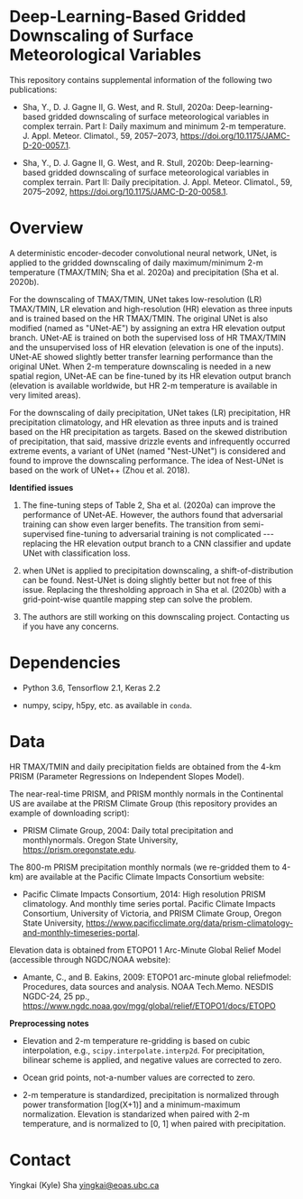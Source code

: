 # Deep-Learning-Based Gridded Downscaling of Surface Meteorological Variables

This repository contains supplemental information of the following two publications:

* Sha, Y., D. J. Gagne II, G. West, and R. Stull, 2020a: Deep-learning-based gridded downscaling of surface meteorological variables in complex terrain. 
Part I: Daily maximum and minimum 2-m temperature. J. Appl. Meteor. Climatol., 59, 2057–2073, https://doi.org/10.1175/JAMC-D-20-0057.1.

* Sha, Y., D. J. Gagne II, G. West, and R. Stull, 2020b: Deep-learning-based gridded downscaling of surface meteorological variables in complex terrain. 
Part II: Daily precipitation. J. Appl. Meteor. Climatol., 59, 2075–2092, https://doi.org/10.1175/JAMC-D-20-0058.1.

# Overview

A deterministic encoder-decoder convolutional neural network, UNet, is applied to the gridded downscaling of daily maximum/minimum 2-m temperature (TMAX/TMIN; Sha et al. 2020a) and precipitation (Sha et al.  2020b). 

For the downscaling of TMAX/TMIN, UNet takes low-resolution (LR) TMAX/TMIN, LR elevation and high-resolution (HR) elevation as three inputs and is trained based on the HR TMAX/TMIN. The original UNet is also modified (named as "UNet-AE") by assigning an extra HR elevation output branch. UNet-AE is trained on both the supervised loss of HR TMAX/TMIN and the unsupervised loss of HR elevation (elevation is one of the inputs). UNet-AE showed slightly better transfer learning performance than the original UNet. When 2-m temperature downscaling is needed in a new spatial region, UNet-AE can be fine-tuned by its HR elevation output branch (elevation is available worldwide, but HR 2-m temperature is available in very limited areas).

For the downscaling of daily precipitation,  UNet takes (LR) precipitation, HR precipitation climatology, and HR elevation as three inputs and is trained based on the HR precipitation as targets. Based on the skewed distribution of precipitation, that said, massive drizzle events and infrequently occurred extreme events, a variant of UNet (named "Nest-UNet") is considered and found to improve the downscaling performance. The idea of Nest-UNet is based on the work of UNet++ (Zhou et al. 2018).

**Identified issues**

1. The fine-tuning steps of Table 2, Sha et al. (2020a) can improve the performance of UNet-AE. However, the authors found that adversarial training can show even larger benefits. The transition from semi-supervised fine-tuning to adversarial training is not complicated --- replacing the HR elevation output branch to a CNN classifier and update UNet with classification loss.

2. when UNet is applied to precipitation downscaling, a shift-of-distribution can be found. Nest-UNet is doing slightly better but not free of this issue. Replacing the thresholding approach in Sha et al. (2020b) with a grid-point-wise quantile mapping step can solve the problem.

3. The authors are still working on this downscaling project. Contacting us if you have any concerns.

# Dependencies

* Python 3.6, Tensorflow 2.1, Keras 2.2

* numpy, scipy, h5py, etc. as available in `conda`.


# Data

HR TMAX/TMIN and daily precipitation fields are obtained from the 4-km PRISM (Parameter Regressions on Independent Slopes Model).

The near-real-time PRISM, and PRISM monthly normals in the Continental US are availabe at the PRISM Climate Group (this repository provides an example of downloading script):

* PRISM Climate Group, 2004: Daily total precipitation and monthlynormals. Oregon State University, https://prism.oregonstate.edu.

The 800-m PRISM precipitation monthly normals (we re-gridded them  to 4-km) are available at the Pacific Climate Impacts Consortium website:

* Pacific Climate Impacts Consortium, 2014: High resolution PRISM climatology. And monthly time series portal. Pacific Climate Impacts Consortium, University of Victoria, and PRISM Climate Group, Oregon State University, https://www.pacificclimate.org/data/prism-climatology-and-monthly-timeseries-portal.

Elevation data is obtained from ETOPO1 1 Arc-Minute Global Relief Model (accessible through NGDC/NOAA website):

* Amante, C., and B. Eakins, 2009: ETOPO1 arc-minute global reliefmodel: Procedures, data sources and analysis. NOAA Tech.Memo. NESDIS NGDC-24, 25 pp., https://www.ngdc.noaa.gov/mgg/global/relief/ETOPO1/docs/ETOPO

**Preprocessing notes**

* Elevation and 2-m temperature re-gridding is based on cubic interpolation, e.g., `scipy.interpolate.interp2d`. For precipitation, bilinear scheme is applied, and negative values are corrected to zero.

* Ocean grid points, not-a-number values are corrected to zero.

* 2-m temperature is standardized, precipitation is normalized through power transformation [log(X+1)] and a minimum-maximum normalization. Elevation is standarized when paired with 2-m temperature, and is normalized to [0, 1] when paired with precipitation.

# Contact

Yingkai (Kyle) Sha <yingkai@eoas.ubc.ca>

